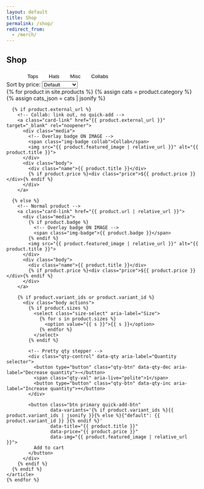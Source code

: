 ```yaml
---
layout: default
title: Shop
permalink: /shop/
redirect_from:
  - /merch/
---
```


<section class="container merch-index">
  <h1>Shop</h1>

  <!-- Filters + Sort -->
  <div class="shop-controls">
    <div class="filter">
      <button class="chip active" data-filter="all">All</button>
      <button class="chip" data-filter="tops">Tops</button>
      <button class="chip" data-filter="hats">Hats</button>
      <button class="chip" data-filter="misc">Misc</button>
      <button class="chip" data-filter="collab">Collabs</button>
    </div>
    <div class="sort">
      <label for="sortPrice">Sort by price:</label>
      <select id="sortPrice">
        <option value="default">Default</option>
        <option value="asc">Low to High</option>
        <option value="desc">High to Low</option>
      </select>
    </div>
  </div>

  <!-- Grid (uses global .products / .product-card styles) -->
  <div class="products" id="products">
    {% for product in site.products %}
    {% assign cats = product.category %}
    {% assign cats_json = cats | jsonify %}
    <article class="product-card"
             data-cat="{% if cats %}{% if cats_json contains '[' %}{{ cats | join: ' ' }}{% else %}{{ cats }}{% endif %}{% endif %}"
             data-price="{{ product.price | default: 0 }}">

      {% if product.external_url %}
        <!-- Collab: link out, no quick-add -->
        <a class="card-link" href="{{ product.external_url }}" target="_blank" rel="noopener">
          <div class="media">
            <!-- Overlay badge ON IMAGE -->
            <span class="img-badge collab">Collab</span>
            <img src="{{ product.featured_image | relative_url }}" alt="{{ product.title }}">
          </div>
          <div class="body">
            <div class="name">{{ product.title }}</div>
            {% if product.price %}<div class="price">${{ product.price }}</div>{% endif %}
          </div>
        </a>

      {% else %}
        <!-- Normal product -->
        <a class="card-link" href="{{ product.url | relative_url }}">
          <div class="media">
            {% if product.badge %}
              <!-- Overlay badge ON IMAGE -->
              <span class="img-badge">{{ product.badge }}</span>
            {% endif %}
            <img src="{{ product.featured_image | relative_url }}" alt="{{ product.title }}">
          </div>
          <div class="body">
            <div class="name">{{ product.title }}</div>
            {% if product.price %}<div class="price">${{ product.price }}</div>{% endif %}
          </div>
        </a>

        {% if product.variant_ids or product.variant_id %}
          <div class="body actions">
            {% if product.sizes %}
              <select class="size-select" aria-label="Size">
                {% for s in product.sizes %}
                  <option value="{{ s }}">{{ s }}</option>
                {% endfor %}
              </select>
            {% endif %}

            <!-- Pretty qty stepper -->
            <div class="qty-control" data-qty aria-label="Quantity selector">
              <button type="button" class="qty-btn" data-qty-dec aria-label="Decrease quantity">−</button>
              <span class="qty-val" aria-live="polite">1</span>
              <button type="button" class="qty-btn" data-qty-inc aria-label="Increase quantity">+</button>
            </div>

            <button class="btn primary quick-add-btn"
                    data-variants='{% if product.variant_ids %}{{ product.variant_ids | jsonify }}{% else %}{"default": {{ product.variant_id }} }{% endif %}'
                    data-title="{{ product.title }}"
                    data-price="{{ product.price }}"
                    data-img="{{ product.featured_image | relative_url }}">
              Add to cart
            </button>
          </div>
        {% endif %}
      {% endif %}
    </article>
    {% endfor %}
  </div>
</section>

<!-- Only the tiny bits not already in your global CSS -->
<style>
  /* chips */
  .chip{ border:1px solid var(--border); padding:.35rem .75rem; border-radius:999px; background:#fff; cursor:pointer; }
  .chip.active{ background:var(--navy); color:#fff; }

  /* position overlay badge */
  .product-card .media{ position:relative; }  /* so the badge anchors to the image */
  .img-badge{
    position:absolute; left:10px; top:10px;
    padding:4px 10px; font-size:.75rem; font-weight:700; line-height:1;
    border-radius:999px; color:#fff; background: var(--brand);
    border:0; box-shadow:0 6px 16px rgba(0,0,0,.10);
    pointer-events:none; user-select:none;
  }
  .img-badge.collab{
    background: linear-gradient(90deg, var(--brand), var(--navy));
  }

  /* quick add controls */
  .size-select{ min-width:110px; padding:.45rem .6rem; border:1px solid var(--border); border-radius:8px; background:#fff; }
  .qty-control{
    display:inline-flex; align-items:center; gap:.5rem;
    background:#fff; border:1px solid var(--border);
    border-radius:12px; padding:.25rem;
    box-shadow: 0 1px 2px rgba(0,0,0,.04);
  }
  .qty-btn{
    width:34px; height:34px; border:0; background:#f6f6f6;
    border-radius:10px; font-size:1.15rem; line-height:1; cursor:pointer;
  }
  .qty-val{ min-width:2ch; text-align:center; font-variant-numeric: tabular-nums; }
</style>

<script>
document.addEventListener('DOMContentLoaded', () => {
  // Qty stepper (– 1 +)
  document.addEventListener('click', (e)=>{
    const dec = e.target.closest('[data-qty-dec]');
    const inc = e.target.closest('[data-qty-inc]');
    if(dec || inc){
      const wrap = (dec||inc).closest('[data-qty]');
      const valEl = wrap.querySelector('.qty-val');
      let n = parseInt(valEl.textContent || '1', 10) || 1;
      n += inc ? 1 : -1;
      n = Math.max(1, Math.min(99, n));
      valEl.textContent = n;
    }
  });

  // Quick add (supports one-size by falling back to first variant key)
  document.addEventListener('click', (e)=>{
    const btn = e.target.closest('.quick-add-btn');
    if(!btn) return;

    const card = btn.closest('.product-card');
    const variants = JSON.parse(btn.dataset.variants || '{}');

    const sel = card.querySelector('.size-select');
    const size = sel ? sel.value : Object.keys(variants)[0];
    const variantId = size && variants[size];

    const qty = Math.max(1, parseInt(card.querySelector('.qty-val')?.textContent || '1', 10));

    if(!variantId){ alert('Please select a size.'); return; }

    window.dispatchEvent(new CustomEvent('tm:add', { detail:{
      id:String(variantId), qty,
      title: btn.dataset.title, price: btn.dataset.price, img: btn.dataset.img
    }}));

    // open mini-cart for feedback
    document.getElementById('mini-cart')?.classList.add('open');
    document.getElementById('cart-overlay')?.classList.add('show');
  });
});
</script>
